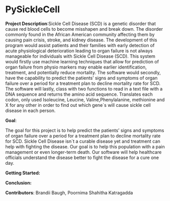 # PySickleCell
**Project Description**:Sickle Cell Disease (SCD) is a genetic disorder that cause red blood cells to become misshapen and break down. The disorder commonly found in the African American community affecting them by causing pain crisis, stroke, and kidney disease. The development of this program would assist patients and their families with early detection of acute physiological deterioration leading to organ failure is not always manageable for individuals with Sickle Cell Disease (SCD). This system would firstly use machine learning techniques that allow for prediction of organ failure from physio markers may enable earlier identification, treatment, and potentially reduce mortality. The software would secondly, have the capability to predict the patients’ signs and symptoms of organ failure over a period for a treatment plan to decline mortality rate for SCD. The software will lastly, class with two functions to read in a text file with a DNA sequence and returns the amino acid sequence. Translates each codon, only used Isoleucine, Leucine, Valine,Phenylalanine, methionine and X for any other in order to find out which gene`s will cause sickle cell disease in each person. 

**Goal**:

The goal for this project is to help predict the patients’ signs and symptoms of organ failure over a period for a treatment plan to decline mortality rate for SCD. Sickle Cell Disease isn`t a curable disease yet and treatment can help with fighting the disease. Our goal is to help this population with a pain management or even longer-term death. Our software will help healthcare officials understand the disease better to fight the disease for a cure one day.

**Getting Started:**


**Conclusion:**




**Contributors**: Brandii Baugh, Poornima Shahitha Katragadda
